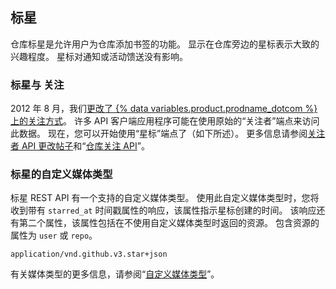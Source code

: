 ## 标星

仓库标星是允许用户为仓库添加书签的功能。 显示在仓库旁边的星标表示大致的兴趣程度。 星标对通知或活动馈送没有影响。

### 标星与 关注

2012 年 8 月，我们[更改了 {% data variables.product.prodname_dotcom %} 上的关注方式](https://github.com/blog/1204-notifications-stars)。 许多 API 客户端应用程序可能在使用原始的“关注者”端点来访问此数据。 现在，您可以开始使用“星标”端点了（如下所述）。 更多信息请参阅[关注者 API 更改帖子](https://developer.github.com/changes/2012-09-05-watcher-api/)和“[仓库关注 API](/rest/reference/activity#watching)”。

### 标星的自定义媒体类型

标星 REST API 有一个支持的自定义媒体类型。 使用此自定义媒体类型时，您将收到带有 `starred_at` 时间戳属性的响应，该属性指示星标创建的时间。 该响应还有第二个属性，该属性包括在不使用自定义媒体类型时返回的资源。 包含资源的属性为 `user` 或 `repo`。

    application/vnd.github.v3.star+json

有关媒体类型的更多信息，请参阅“[自定义媒体类型](/rest/overview/media-types)”。